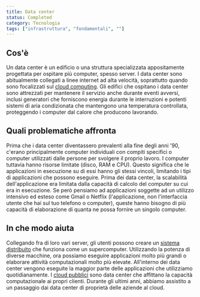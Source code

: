 ```yaml
---
title: Data center
status: Completed
category: Tecnologia
tags: ["infrastruttura", "fondamentali", ""]
---
```


## Cos'è

Un data center è un edificio o una struttura specializzata appositamente progettata per ospitare più computer, spesso server.
I data center sono abitualmente collegati a linee internet ad alta velocità, soprattutto quando sono focalizzati sul [cloud computing](/it/cloud-computing/).
Gli edifici che ospitano i data center sono attrezzati per mantenere il servizio anche durante eventi avversi, inclusi generatori che forniscono energia durante le interruzioni e potenti sistemi di aria condizionata che mantengono una temperatura controllata, proteggendo i computer dal calore che producono lavorando.

## Quali problematiche affronta

Prima che i data center diventassero prevalenti alla fine degli anni '90, c'erano principalmente computer individuali con compiti specifici o computer utilizzati dalle persone per svolgere il proprio lavoro.
I computer tuttavia hanno risorse limitate (disco, RAM e CPU). Questo significa che le applicazioni in esecuzione su di essi hanno gli stessi vincoli, limitando i tipi di applicazioni che possono eseguire.
Prima dei data center, la scalabilità dell'applicazione era limitata dalla capacità di calcolo del computer su cui era in esecuzione. 
Se però pensiamo ad applicazioni soggette ad un utilizzo intensivo ed esteso come Gmail o Netflix (l'applicazione, non l'interfaccia utente che hai sul tuo telefono o computer),
queste hanno bisogno di più capacità di elaborazione di quanta ne possa fornire un singolo computer.

## In che modo aiuta

Collegando fra di loro vari server, gli utenti possono creare un [sistema distribuito](/it/distributed-systems/) che funziona come un supercomputer. 
Utilizzando la potenza di diverse macchine, ora possiamo eseguire applicazioni molto più grandi o elaborare attività computazionali molto più elevate. 
All'interno dei data center vengono eseguite la maggior parte delle applicazioni che utilizziamo quotidianamente.
I [cloud pubblici](it/cloud-computing) sono data center che affittano la capacità computazionale ai propri clienti. 
Durante gli ultimi anni, abbiamo assistito a un passaggio dai data center di proprietà delle aziende al cloud.